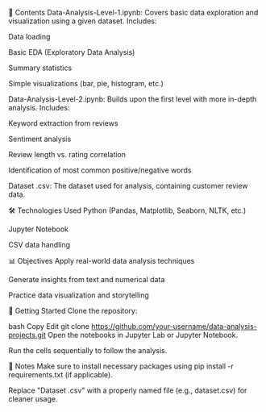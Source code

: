 📂 Contents
Data-Analysis-Level-1.ipynb:
Covers basic data exploration and visualization using a given dataset.
Includes:

Data loading

Basic EDA (Exploratory Data Analysis)

Summary statistics

Simple visualizations (bar, pie, histogram, etc.)

Data-Analysis-Level-2.ipynb:
Builds upon the first level with more in-depth analysis.
Includes:

Keyword extraction from reviews

Sentiment analysis

Review length vs. rating correlation

Identification of most common positive/negative words

Dataset .csv:
The dataset used for analysis, containing customer review data.

🛠️ Technologies Used
Python (Pandas, Matplotlib, Seaborn, NLTK, etc.)

Jupyter Notebook

CSV data handling

📊 Objectives
Apply real-world data analysis techniques

Generate insights from text and numerical data

Practice data visualization and storytelling

🚀 Getting Started
Clone the repository:

bash
Copy
Edit
git clone https://github.com/your-username/data-analysis-projects.git
Open the notebooks in Jupyter Lab or Jupyter Notebook.

Run the cells sequentially to follow the analysis.

📌 Notes
Make sure to install necessary packages using pip install -r requirements.txt (if applicable).

Replace "Dataset .csv" with a properly named file (e.g., dataset.csv) for cleaner usage.
